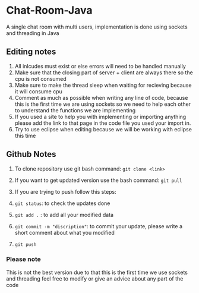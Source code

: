 # Chat-Room-Java
A single chat room with multi users, implementation is done using sockets and threading in Java

## Editing notes

1. All inlcudes must exist or else errors will need to be handled manually
2. Make sure that the closing part of server + client are always there so the cpu is not consumed
3. Make sure to make the thread sleep when waiting for recieving because it will consume cpu 
4. Comment as much as possible when writing any line of code, because this is the first time we are using sockets so we need to help each other to understand the functions we are implementing
5. If you used a site to help you with implementing or importing anything please add the link to that page in the code file you used your import in.
6. Try to use eclipse when editing because we will be working with eclipse this time

## Github Notes

1. To clone repository use git bash command:
   `git clone <link>`
2. If you want to get updated version use the bash command:
   `git pull`
3. If you are trying to push follow this steps:

  1. `git status`: to check the updates done
  2. `git add .` : to add all your modified data
  3. `git commit -m "discription"`: to commit your update, please write a short comment about what you modified
  4. `git push`

### Please note
This is not the best version due to that this is the first time we use sockets and threading feel free to modify or give an advice about any part of the code